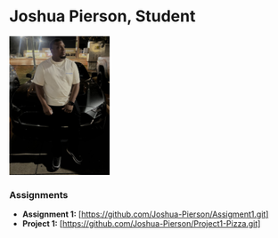 # Joshua Pierson, Student
<img src="./assets/josh.jpg" style="width:180px"/>

### Assignments 
- **Assignment 1:** [https://github.com/Joshua-Pierson/Assigment1.git]
- **Project 1:** [https://github.com/Joshua-Pierson/Project1-Pizza.git]
    